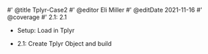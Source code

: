 #' @title Tplyr-Case2
#' @editor Eli Miller
#' @editDate 2021-11-16
#' @coverage
#' 2.1: 2.1


+ Setup: Load in Tplyr

+ 2.1: Create Tplyr Object and build
